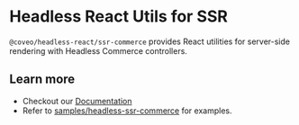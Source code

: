 # Headless React Utils for SSR

`@coveo/headless-react/ssr-commerce` provides React utilities for server-side rendering with Headless Commerce controllers.

## Learn more

- Checkout our [Documentation](https://docs.coveo.com/en/obif0156)
- Refer to [samples/headless-ssr-commerce](https://github.com/coveo/ui-kit/tree/master/packages/samples/headless-ssr-commerce/) for examples.

